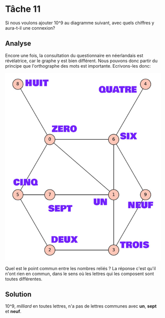 # Tâche 11

Si nous voulons ajouter 10^9 au diagramme suivant, avec quels chiffres y aura-t-il une connexion?

## Analyse

Encore une fois, la consultation du questionnaire en néerlandais est révélatrice, car le graphe y est bien différent. Nous pouvons donc partir du principe que l'orthographe des mots est importante. Ecrivons-les donc:

![Graphe](11-Graphe.jpg)


Quel est le point commun entre les nombres reliés ? La réponse c'est qu'il n'ont rien en commun, dans le sens où les lettres qui les composent sont toutes différentes.

## Solution

10^9, *milliard* en toutes lettres, n'a pas de lettres communes avec **un**, **sept** et **neuf**.


